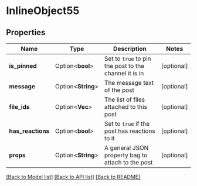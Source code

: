# InlineObject55

## Properties

Name | Type | Description | Notes
------------ | ------------- | ------------- | -------------
**is_pinned** | Option<**bool**> | Set to `true` to pin the post to the channel it is in | [optional]
**message** | Option<**String**> | The message text of the post | [optional]
**file_ids** | Option<**Vec<String>**> | The list of files attached to this post | [optional]
**has_reactions** | Option<**bool**> | Set to `true` if the post has reactions to it | [optional]
**props** | Option<**String**> | A general JSON property bag to attach to the post | [optional]

[[Back to Model list]](../README.md#documentation-for-models) [[Back to API list]](../README.md#documentation-for-api-endpoints) [[Back to README]](../README.md)


